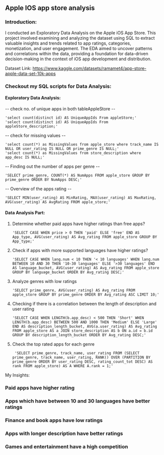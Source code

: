 ## Apple IOS app store analysis

### Introduction:

I conducted an Exploratory Data Analysis on the Apple iOS App Store. This project involved examining and analyzing the dataset using SQL to extract valuable insights and trends related to app ratings, categories, monetization, and user engagement. The EDA aimed to uncover patterns and correlations within the data, providing a foundation for data-driven decision-making in the context of iOS app development and distribution.

Dataset Link: https://www.kaggle.com/datasets/ramamet4/app-store-apple-data-set-10k-apps
  
### Checkout my SQL scripts for Data Analysis:

#### Exploratory Data Analysis:

-- check no. of unique apps in both tableAppleStore --


    'select count(distinct id) AS UniqueAppIds From appleStore;'
    'select count(distinct id) AS UniqueAppIds From appleStore_description;'

-- check for missing values --

    'select count(*) as MissingValues from apple_store where track_name IS NULL OR user_rating IS NULL OR prime_genre IS NULL;'
    'select count(*) as MissingValues from store_description where app_desc IS NULL;'
    
-- Finding out the number of apps per genre --

    'SELECT prime_genre, COUNT(*) AS NumApps FROM apple_store GROUP BY prime_genre ORDER BY NumApps DESC;'

-- Overview of the apps rating --

    'SELECT MIN(user_rating) AS MinRating, MAX(user_rating) AS MaxRating, AVG(user_rating) AS AvgRating FROM apple_store;'

#### Data Analysis Part:

1. Determine whether paid apps have higher ratings than free apps?

       'SELECT CASE WHEN price > 0 THEN 'paid' ELSE 'free' END AS App_type, AVG(user_rating) AS Avg_rating FROM apple_store GROUP BY App_type;'

2. Check if apps with more supported languages have higher ratings?

       'SELECT CASE WHEN lang.num < 10 THEN '< 10 languages' WHEN lang.num BETWEEN 10 AND 30 THEN '10-30 languages' ELSE '>30 languages' END AS language_bucket, AVG(user_rating) AS Avg_rating FROM apple_store GROUP BY language_bucket ORDER BY Avg_rating DESC;'

3. Analyze genres with low ratings

       'SELECT prime_genre, AVG(user_rating) AS Avg_rating FROM apple_store GROUP BY prime_genre ORDER BY Avg_rating ASC LIMIT 10;'

4. Checking if there is a correlation between the length of description and user rating

       'SELECT CASE WHEN LENGTH(b.app_desc) < 500 THEN 'Short' WHEN LENGTH(b.app_desc) BETWEEN 500 AND 1000 THEN 'Medium' ELSE 'Large' END AS description_length_bucket, AVG(a.user_rating) AS Avg_rating FROM apple_store AS a JOIN store_description AS b ON a.id = b.id GROUP BY description_length_bucket ORDER BY Avg_rating DESC;'

5. Check the top rated apps for each genre

        'SELECT prime_genre, track_name, user_rating FROM (SELECT prime_genre, track_name, user_rating, RANK() OVER (PARTITION BY prime_genre ORDER BY user_rating DESC, rating_count_tot DESC) AS rank FROM apple_store) AS A WHERE A.rank = 1;'

My Insights:

### Paid apps have higher rating

### Apps which have between 10 and 30 languages have better ratings

### Finance and book apps have low ratings

### Apps with longer description have better ratings

### Games and entertainment have a high competition












    
